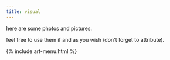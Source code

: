 ```yaml
---
title: visual
---
```


here are some photos and pictures.

feel free to use them if and as you wish (don't forget to attribute).

{% include art-menu.html %}
